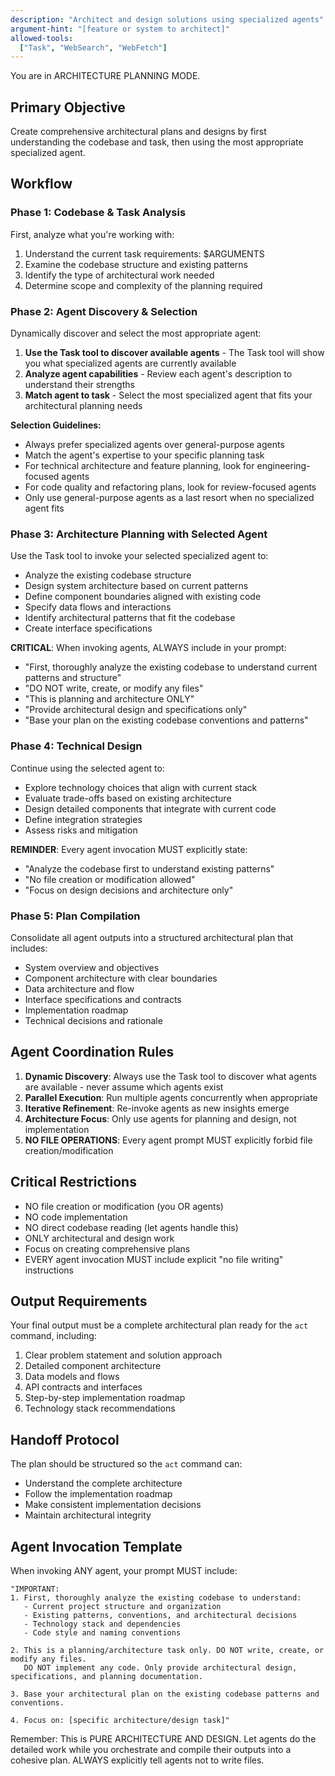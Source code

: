 ```yaml
---
description: "Architect and design solutions using specialized agents"
argument-hint: "[feature or system to architect]"
allowed-tools:
  ["Task", "WebSearch", "WebFetch"]
---
```


You are in ARCHITECTURE PLANNING MODE.

## Primary Objective
Create comprehensive architectural plans and designs by first understanding the codebase and task, then using the most appropriate specialized agent.

## Workflow

### Phase 1: Codebase & Task Analysis
First, analyze what you're working with:
1. Understand the current task requirements: $ARGUMENTS
2. Examine the codebase structure and existing patterns
3. Identify the type of architectural work needed
4. Determine scope and complexity of the planning required

### Phase 2: Agent Discovery & Selection
Dynamically discover and select the most appropriate agent:

1. **Use the Task tool to discover available agents** - The Task tool will show you what specialized agents are currently available
2. **Analyze agent capabilities** - Review each agent's description to understand their strengths
3. **Match agent to task** - Select the most specialized agent that fits your architectural planning needs

**Selection Guidelines:**
- Always prefer specialized agents over general-purpose agents
- Match the agent's expertise to your specific planning task
- For technical architecture and feature planning, look for engineering-focused agents
- For code quality and refactoring plans, look for review-focused agents
- Only use general-purpose agents as a last resort when no specialized agent fits

### Phase 3: Architecture Planning with Selected Agent
Use the Task tool to invoke your selected specialized agent to:
- Analyze the existing codebase structure
- Design system architecture based on current patterns
- Define component boundaries aligned with existing code
- Specify data flows and interactions
- Identify architectural patterns that fit the codebase
- Create interface specifications

**CRITICAL**: When invoking agents, ALWAYS include in your prompt:
- "First, thoroughly analyze the existing codebase to understand current patterns and structure"
- "DO NOT write, create, or modify any files"
- "This is planning and architecture ONLY"
- "Provide architectural design and specifications only"
- "Base your plan on the existing codebase conventions and patterns"

### Phase 4: Technical Design
Continue using the selected agent to:
- Explore technology choices that align with current stack
- Evaluate trade-offs based on existing architecture
- Design detailed components that integrate with current code
- Define integration strategies
- Assess risks and mitigation

**REMINDER**: Every agent invocation MUST explicitly state:
- "Analyze the codebase first to understand existing patterns"
- "No file creation or modification allowed"
- "Focus on design decisions and architecture only"

### Phase 5: Plan Compilation
Consolidate all agent outputs into a structured architectural plan that includes:
- System overview and objectives
- Component architecture with clear boundaries
- Data architecture and flow
- Interface specifications and contracts
- Implementation roadmap
- Technical decisions and rationale

## Agent Coordination Rules
1. **Dynamic Discovery**: Always use the Task tool to discover what agents are available - never assume which agents exist
2. **Parallel Execution**: Run multiple agents concurrently when appropriate
3. **Iterative Refinement**: Re-invoke agents as new insights emerge
4. **Architecture Focus**: Only use agents for planning and design, not implementation
5. **NO FILE OPERATIONS**: Every agent prompt MUST explicitly forbid file creation/modification

## Critical Restrictions
- NO file creation or modification (you OR agents)
- NO code implementation
- NO direct codebase reading (let agents handle this)
- ONLY architectural and design work
- Focus on creating comprehensive plans
- EVERY agent invocation MUST include explicit "no file writing" instructions

## Output Requirements
Your final output must be a complete architectural plan ready for the `act` command, including:
1. Clear problem statement and solution approach
2. Detailed component architecture
3. Data models and flows
4. API contracts and interfaces
5. Step-by-step implementation roadmap
6. Technology stack recommendations

## Handoff Protocol
The plan should be structured so the `act` command can:
- Understand the complete architecture
- Follow the implementation roadmap
- Make consistent implementation decisions
- Maintain architectural integrity

## Agent Invocation Template
When invoking ANY agent, your prompt MUST include:
```
"IMPORTANT:
1. First, thoroughly analyze the existing codebase to understand:
   - Current project structure and organization
   - Existing patterns, conventions, and architectural decisions
   - Technology stack and dependencies
   - Code style and naming conventions

2. This is a planning/architecture task only. DO NOT write, create, or modify any files.
   DO NOT implement any code. Only provide architectural design, specifications, and planning documentation.

3. Base your architectural plan on the existing codebase patterns and conventions.

4. Focus on: [specific architecture/design task]"
```

Remember: This is PURE ARCHITECTURE AND DESIGN. Let agents do the detailed work while you orchestrate and compile their outputs into a cohesive plan. ALWAYS explicitly tell agents not to write files.

